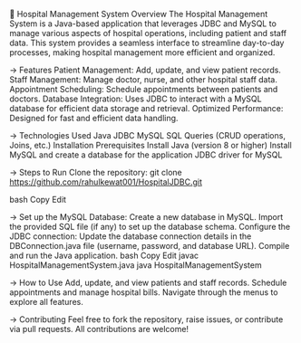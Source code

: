 🏥 Hospital Management System
Overview
The Hospital Management System is a Java-based application that leverages JDBC and MySQL to manage various aspects of hospital operations, including patient and staff data. This system provides a seamless interface to streamline day-to-day processes, making hospital management more efficient and organized.

-> Features
Patient Management: Add, update, and view patient records.
Staff Management: Manage doctor, nurse, and other hospital staff data.
Appointment Scheduling: Schedule appointments between patients and doctors.
Database Integration: Uses JDBC to interact with a MySQL database for efficient data storage and retrieval.
Optimized Performance: Designed for fast and efficient data handling.

-> Technologies Used
Java
JDBC
MySQL
SQL Queries (CRUD operations, Joins, etc.)
Installation
Prerequisites
Install Java (version 8 or higher)
Install MySQL and create a database for the application
JDBC driver for MySQL

-> Steps to Run
Clone the repository: git clone https://github.com/rahulkewat001/HospitalJDBC.git

bash
Copy
Edit

-> Set up the MySQL Database:
Create a new database in MySQL.
Import the provided SQL file (if any) to set up the database schema.
Configure the JDBC connection:
Update the database connection details in the DBConnection.java file (username, password, and database URL).
Compile and run the Java application.
bash
Copy
Edit
javac HospitalManagementSystem.java
java HospitalManagementSystem

-> How to Use
Add, update, and view patients and staff records.
Schedule appointments and manage hospital bills.
Navigate through the menus to explore all features.

-> Contributing
Feel free to fork the repository, raise issues, or contribute via pull requests. All contributions are welcome!
